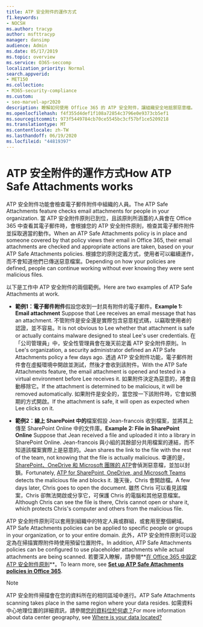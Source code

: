 ```yaml
---
title: ATP 安全附件的運作方式
f1.keywords:
- NOCSH
ms.author: tracyp
author: msfttracyp
manager: dansimp
audience: Admin
ms.date: 05/17/2019
ms.topic: overview
ms.service: O365-seccomp
localization_priority: Normal
search.appverid:
- MET150
ms.collection:
- M365-security-compliance
ms.custom:
- seo-marvel-apr2020
description: 瞭解如何使用 Office 365 的 ATP 安全附件，讓組織安全地抵禦惡意檔。
ms.openlocfilehash: f4f355d4def1f108a72854c3796e0e9373cb5ef1
ms.sourcegitcommit: 973f5449784cb70ce5545bc3cf57bf1ce5209218
ms.translationtype: MT
ms.contentlocale: zh-TW
ms.lasthandoff: 06/19/2020
ms.locfileid: "44819397"
---
```

# <a name="how-atp-safe-attachments-works"></a><span data-ttu-id="6c33f-103">ATP 安全附件的運作方式</span><span class="sxs-lookup"><span data-stu-id="6c33f-103">How ATP Safe Attachments works</span></span>

<span data-ttu-id="6c33f-104">ATP 安全附件功能會檢查電子郵件附件中組織的人員。</span><span class="sxs-lookup"><span data-stu-id="6c33f-104">The ATP Safe Attachments feature checks email attachments for people in your organization.</span></span> <span data-ttu-id="6c33f-105">當 ATP 安全附件原則已到位，且該原則所涵蓋的人員會在 Office 365 中查看其電子郵件時，會根據您的 ATP 安全附件原則，檢查其電子郵件附件並採取適當的動作。</span><span class="sxs-lookup"><span data-stu-id="6c33f-105">When an ATP Safe Attachments policy is in place and someone covered by that policy views their email in Office 365, their email attachments are checked and appropriate actions are taken, based on your ATP Safe Attachments policies.</span></span> <span data-ttu-id="6c33f-106">根據您的原則定義方式，使用者可以繼續運作，而不會知道他們已傳送惡意檔案。</span><span class="sxs-lookup"><span data-stu-id="6c33f-106">Depending on how your policies are defined, people can continue working without ever knowing they were sent malicious files.</span></span>
  
<span data-ttu-id="6c33f-107">以下是工作中 ATP 安全附件的兩個範例。</span><span class="sxs-lookup"><span data-stu-id="6c33f-107">Here are two examples of ATP Safe Attachments at work.</span></span>
  
- <span data-ttu-id="6c33f-108">**範例1：電子郵件附件**假設您收到一封具有附件的電子郵件。</span><span class="sxs-lookup"><span data-stu-id="6c33f-108">**Example 1: Email attachment** Suppose that Lee receives an email message that has an attachment.</span></span> <span data-ttu-id="6c33f-109">不管附件是安全還是實際包含惡意程式碼，以竊取使用者的認證，並不容易。</span><span class="sxs-lookup"><span data-stu-id="6c33f-109">It is not obvious to Lee whether that attachment is safe or actually contains malware designed to steal Lee's user credentials.</span></span> <span data-ttu-id="6c33f-110">在「公司管理員」中，安全性管理員會在幾天前定義 ATP 安全附件原則。</span><span class="sxs-lookup"><span data-stu-id="6c33f-110">In Lee's organization, a security administrator defined an ATP Safe Attachments policy a few days ago.</span></span> <span data-ttu-id="6c33f-111">透過 ATP 安全附件功能，電子郵件附件會在虛擬環境中開啟並測試，然後才會收到該附件。</span><span class="sxs-lookup"><span data-stu-id="6c33f-111">With the ATP Safe Attachments feature, the email attachment is opened and tested in a virtual environment before Lee receives it.</span></span> <span data-ttu-id="6c33f-112">如果附件決定為惡意的，將會自動移除它。</span><span class="sxs-lookup"><span data-stu-id="6c33f-112">If the attachment is determined to be malicious, it will be removed automatically.</span></span> <span data-ttu-id="6c33f-113">如果附件是安全的，當您按一下該附件時，它會如預期的方式開啟。</span><span class="sxs-lookup"><span data-stu-id="6c33f-113">If the attachment is safe, it will open as expected when Lee clicks on it.</span></span>

- <span data-ttu-id="6c33f-114">**範例2：線上 SharePoint 中的**檔案假設 Jean-francois 收到檔案，並將其上傳至 SharePoint Online 中的文件庫。</span><span class="sxs-lookup"><span data-stu-id="6c33f-114">**Example 2: File in SharePoint Online** Suppose that Jean received a file and uploaded it into a library in SharePoint Online.</span></span> <span data-ttu-id="6c33f-115">Jean-francois 與小組的其餘部分共用檔案的連結，而不知道該檔案實際上是惡意的。</span><span class="sxs-lookup"><span data-stu-id="6c33f-115">Jean shares the link to the file with the rest of the team, not knowing that the file is actually malicious.</span></span> <span data-ttu-id="6c33f-116">幸運的是， [SharePoint、OneDrive 和 Microsoft 團隊的 ATP](atp-for-spo-odb-and-teams.md)會偵測惡意檔，並加以封鎖。</span><span class="sxs-lookup"><span data-stu-id="6c33f-116">Fortunately, [ATP for SharePoint, OneDrive, and Microsoft Teams](atp-for-spo-odb-and-teams.md) detects the malicious file and blocks it.</span></span> <span data-ttu-id="6c33f-117">幾天後，Chris 會開啟檔。</span><span class="sxs-lookup"><span data-stu-id="6c33f-117">A few days later, Chris goes to open the document.</span></span> <span data-ttu-id="6c33f-118">雖然 Chris 可以看見該檔案，Chris 卻無法開啟或分享它，可保護 Chris 的電腦和其他惡意檔案。</span><span class="sxs-lookup"><span data-stu-id="6c33f-118">Although Chris can see the file is there, Chris cannot open or share it, which protects Chris's computer and others from the malicious file.</span></span>

<span data-ttu-id="6c33f-119">ATP 安全附件原則可以套用到組織中的特定人員或群組，或套用至整個網域。</span><span class="sxs-lookup"><span data-stu-id="6c33f-119">ATP Safe Attachments policies can be applied to specific people or groups in your organization, or to your entire domain.</span></span> <span data-ttu-id="6c33f-120">此外，ATP 安全附件原則可以設定為在掃描實際附件時使用預留位置附件。</span><span class="sxs-lookup"><span data-stu-id="6c33f-120">In addition, ATP Safe Attachments policies can be configured to use placeholder attachments while actual attachments are being scanned.</span></span> <span data-ttu-id="6c33f-121">若要深入瞭解，請參閱**[在 Office 365 中設定 ATP 安全附件原則](set-up-atp-safe-attachments-policies.md)**。</span><span class="sxs-lookup"><span data-stu-id="6c33f-121">To learn more, see **[Set up ATP Safe Attachments policies in Office 365](set-up-atp-safe-attachments-policies.md)**.</span></span>

> [!NOTE]
> <span data-ttu-id="6c33f-122">ATP 安全附件掃描會在您的資料所在的相同區域中進行。</span><span class="sxs-lookup"><span data-stu-id="6c33f-122">ATP Safe Attachments scanning takes place in the same region where your data resides.</span></span> <span data-ttu-id="6c33f-123">如需資料中心地理位置的詳細資訊，請參閱[您的資料位於何處？](https://products.office.com/where-is-your-data-located?geo=All)</span><span class="sxs-lookup"><span data-stu-id="6c33f-123">For more information about data center geography, see [Where is your data located?](https://products.office.com/where-is-your-data-located?geo=All)</span></span> 

